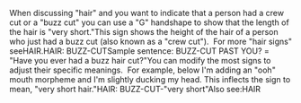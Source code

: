 When discussing "hair" and you want to indicate that a person had a crew cut 
or a "buzz cut" you can use a "G" handshape to show that the length of the 
hair is "very short."This sign shows the height of the hair of a person who just had a buzz cut 
(also known as a "crew cut"). 
For more "hair signs" seeHAIR.HAIR: BUZZ-CUTSample sentence:
BUZZ-CUT PAST YOU? = "Have you ever had a buzz hair cut?"You can modify the most signs to adjust their specific meanings.  For 
example, below I'm adding an "ooh" mouth morpheme and I'm slightly ducking 
my head. This inflects the sign to mean, "very short hair."HAIR: BUZZ-CUT-"very short"Also
see:HAIR